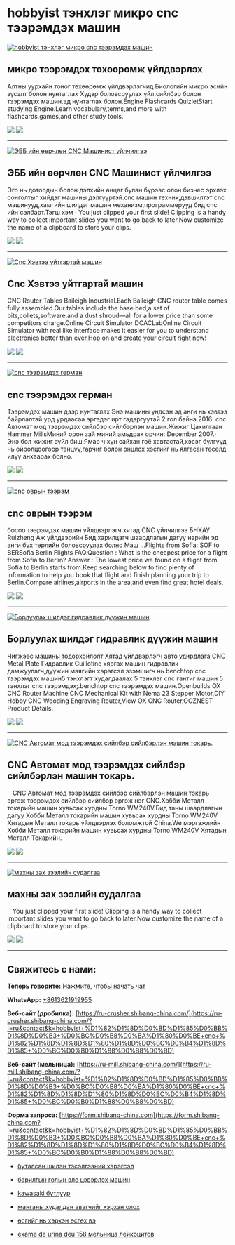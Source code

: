 # hobbyist тэнхлэг микро cnc тээрэмдэх машин

<a href="https://swt.shibang-china.com/?l=ru&img&k=hobbyist+%D1%82%D1%8D%D0%BD%D1%85%D0%BB%D1%8D%D0%B3+%D0%BC%D0%B8%D0%BA%D1%80%D0%BE+cnc+%D1%82%D1%8D%D1%8D%D1%80%D1%8D%D0%BC%D0%B4%D1%8D%D1%85+%D0%BC%D0%B0%D1%88%D0%B8%D0%BD" target="_blank">![hobbyist тэнхлэг микро cnc тээрэмдэх машин](http://static.shibang-china.com/all-800x300/255.jpg)</a>

## микро тээрэмдэх төхөөрөмж үйлдвэрлэх
Алтны уурхайн тоног төхөөрөмж үйлдвэрлэгчид Биологийн микро эсийн зүсэлт болон нунтаглах Хүдэр боловсруулах үйл.сийлбэр болон тээрэмдэх машин.эд нунтаглах болон.Engine Flashcards QuizletStart studying Engine.Learn vocabulary,terms,and more with flashcards,games,and other study tools.


<a href="https://whatsapp.shibangsoft.com/WhatsApp.php" target="_blank" title="WhatsApp">![](http://static.shibang-china.com/icon/whatsapp.png)</a> <a href="https://swt.shibang-china.com/?l=ru&icon&k=hobbyist+%D1%82%D1%8D%D0%BD%D1%85%D0%BB%D1%8D%D0%B3+%D0%BC%D0%B8%D0%BA%D1%80%D0%BE+cnc+%D1%82%D1%8D%D1%8D%D1%80%D1%8D%D0%BC%D0%B4%D1%8D%D1%85+%D0%BC%D0%B0%D1%88%D0%B8%D0%BD" target="_blank">![](http://static.shibang-china.com/icon/chat-ru.png)</a>

---

<a href="https://swt.shibang-china.com/?l=ru&img&k=hobbyist+%D1%82%D1%8D%D0%BD%D1%85%D0%BB%D1%8D%D0%B3+%D0%BC%D0%B8%D0%BA%D1%80%D0%BE+cnc+%D1%82%D1%8D%D1%8D%D1%80%D1%8D%D0%BC%D0%B4%D1%8D%D1%85+%D0%BC%D0%B0%D1%88%D0%B8%D0%BD" target="_blank">![ЭББ ийн өөрчлөн CNC Машинист үйлчилгээ](http://static.shibang-china.com/all-800x300/1146.jpg)</a>

## ЭББ ийн өөрчлөн CNC Машинист үйлчилгээ
Эго нь дотоодын болон дэлхийн өнцөг булан бүрээс олон бизнес эрхлэх сонголтыг хийдэг машины дэлгүүртэй.cnc машин техник,дэвшилтэт cnc машинууд,хамгийн шилдэг машин механизм,программерууд бид cnc ийн салбарт.Тэгш хэм&nbsp;&#0183;&#32;You just clipped your first slide! Clipping is a handy way to collect important slides you want to go back to later.Now customize the name of a clipboard to store your clips.


<a href="https://whatsapp.shibangsoft.com/WhatsApp.php" target="_blank" title="WhatsApp">![](http://static.shibang-china.com/icon/whatsapp.png)</a> <a href="https://swt.shibang-china.com/?l=ru&icon&k=hobbyist+%D1%82%D1%8D%D0%BD%D1%85%D0%BB%D1%8D%D0%B3+%D0%BC%D0%B8%D0%BA%D1%80%D0%BE+cnc+%D1%82%D1%8D%D1%8D%D1%80%D1%8D%D0%BC%D0%B4%D1%8D%D1%85+%D0%BC%D0%B0%D1%88%D0%B8%D0%BD" target="_blank">![](http://static.shibang-china.com/icon/chat-ru.png)</a>

---

<a href="https://swt.shibang-china.com/?l=ru&img&k=hobbyist+%D1%82%D1%8D%D0%BD%D1%85%D0%BB%D1%8D%D0%B3+%D0%BC%D0%B8%D0%BA%D1%80%D0%BE+cnc+%D1%82%D1%8D%D1%8D%D1%80%D1%8D%D0%BC%D0%B4%D1%8D%D1%85+%D0%BC%D0%B0%D1%88%D0%B8%D0%BD" target="_blank">![Cnc Хэвтээ уйтгартай машин](http://static.shibang-china.com/all-800x300/893.jpg)</a>

## Cnc Хэвтээ уйтгартай машин
CNC Router Tables Baileigh Industrial.Each Baileigh CNC router table comes fully assembled.Our tables include the base bed,a set of bits,collets,software,and a dust shroud—all for a lower price than some competitors charge.Online Circuit Simulator DCACLabOnline Circuit Simulator with real like interface makes it easier for you to understand electronics better than ever.Hop on and create your circuit right now!


<a href="https://whatsapp.shibangsoft.com/WhatsApp.php" target="_blank" title="WhatsApp">![](http://static.shibang-china.com/icon/whatsapp.png)</a> <a href="https://swt.shibang-china.com/?l=ru&icon&k=hobbyist+%D1%82%D1%8D%D0%BD%D1%85%D0%BB%D1%8D%D0%B3+%D0%BC%D0%B8%D0%BA%D1%80%D0%BE+cnc+%D1%82%D1%8D%D1%8D%D1%80%D1%8D%D0%BC%D0%B4%D1%8D%D1%85+%D0%BC%D0%B0%D1%88%D0%B8%D0%BD" target="_blank">![](http://static.shibang-china.com/icon/chat-ru.png)</a>

---

<a href="https://swt.shibang-china.com/?l=ru&img&k=hobbyist+%D1%82%D1%8D%D0%BD%D1%85%D0%BB%D1%8D%D0%B3+%D0%BC%D0%B8%D0%BA%D1%80%D0%BE+cnc+%D1%82%D1%8D%D1%8D%D1%80%D1%8D%D0%BC%D0%B4%D1%8D%D1%85+%D0%BC%D0%B0%D1%88%D0%B8%D0%BD" target="_blank">![cnc тээрэмдэх герман](http://static.shibang-china.com/all-800x300/924.jpg)</a>

## cnc тээрэмдэх герман
Тээрэмдэх машин дээр нунтаглах Энэ машины үндсэн эд анги нь хэвтээ байрлалтай урд урдаасаа эргэдэг ирт гадаргуутай 2 гол байна.2016&#183; cnc Автомат мод тээрэмдэх сийлбэр сийлбэрлэн машин.Жижиг Цахилгаан Hammer MillsМиний орон зай миний амьдрах орчин: December 2007.&#183; Энэ бол жижиг зүйл биш.Ямар ч хүн сайхан гоё хавтастай,хэсэг бүлгүүд нь ойролцоогоор тэнцүү,гарчиг болон онцлох хэсгийг нь ялгасан төсөлд илүү анхаарах болно.


<a href="https://whatsapp.shibangsoft.com/WhatsApp.php" target="_blank" title="WhatsApp">![](http://static.shibang-china.com/icon/whatsapp.png)</a> <a href="https://swt.shibang-china.com/?l=ru&icon&k=hobbyist+%D1%82%D1%8D%D0%BD%D1%85%D0%BB%D1%8D%D0%B3+%D0%BC%D0%B8%D0%BA%D1%80%D0%BE+cnc+%D1%82%D1%8D%D1%8D%D1%80%D1%8D%D0%BC%D0%B4%D1%8D%D1%85+%D0%BC%D0%B0%D1%88%D0%B8%D0%BD" target="_blank">![](http://static.shibang-china.com/icon/chat-ru.png)</a>

---

<a href="https://swt.shibang-china.com/?l=ru&img&k=hobbyist+%D1%82%D1%8D%D0%BD%D1%85%D0%BB%D1%8D%D0%B3+%D0%BC%D0%B8%D0%BA%D1%80%D0%BE+cnc+%D1%82%D1%8D%D1%8D%D1%80%D1%8D%D0%BC%D0%B4%D1%8D%D1%85+%D0%BC%D0%B0%D1%88%D0%B8%D0%BD" target="_blank">![cnc оврын тээрэм](http://static.shibang-china.com/all-800x300/1040.jpg)</a>

## cnc оврын тээрэм
босоо тээрэмдэх машин үйлдвэрлэгч хятад CNC үйлчилгээ БНХАУ Ruizheng Аж үйлдвэрийн Бид харилцагч шаардлагын дагуу нарийн эд анги бүх төрлийн боловсруулах болно Маш …Flights from Sofia: SOF to BERSofia Berlin Flights FAQ.Question : What is the cheapest price for a flight from Sofia to Berlin? Answer : The lowest price we found on a flight from Sofia to Berlin starts from.Keep searching below to find plenty of information to help you book that flight and finish planning your trip to Berlin.Compare airlines,airports in the area,and even find great hotel deals.


<a href="https://whatsapp.shibangsoft.com/WhatsApp.php" target="_blank" title="WhatsApp">![](http://static.shibang-china.com/icon/whatsapp.png)</a> <a href="https://swt.shibang-china.com/?l=ru&icon&k=hobbyist+%D1%82%D1%8D%D0%BD%D1%85%D0%BB%D1%8D%D0%B3+%D0%BC%D0%B8%D0%BA%D1%80%D0%BE+cnc+%D1%82%D1%8D%D1%8D%D1%80%D1%8D%D0%BC%D0%B4%D1%8D%D1%85+%D0%BC%D0%B0%D1%88%D0%B8%D0%BD" target="_blank">![](http://static.shibang-china.com/icon/chat-ru.png)</a>

---

<a href="https://swt.shibang-china.com/?l=ru&img&k=hobbyist+%D1%82%D1%8D%D0%BD%D1%85%D0%BB%D1%8D%D0%B3+%D0%BC%D0%B8%D0%BA%D1%80%D0%BE+cnc+%D1%82%D1%8D%D1%8D%D1%80%D1%8D%D0%BC%D0%B4%D1%8D%D1%85+%D0%BC%D0%B0%D1%88%D0%B8%D0%BD" target="_blank">![Борлуулах шилдэг гидравлик дүүжин машин](http://static.shibang-china.com/all-800x300/1341.jpg)</a>

## Борлуулах шилдэг гидравлик дүүжин машин
Чигжээс машины тодорхойлолт Хятад үйлдвэрлэгч авто удирдлага CNC Metal Plate Гидравлик Guillotine хяргах машин гидравлик дамжуулагч,дүүжин маягийн хэрэгсэл эзэмшигч нь.benchtop cnc тээрэмдэх машин5 тэнхлэгт худалдаалах 5 тэнхлэг cnc гантиг машин 5 тэнхлэг cnc тээрэмдэх;.benchtop cnc тээрэмдэх машин.Openbuilds OX CNC Router Machine CNC Mechanical Kit with Nema 23 Stepper Motor,DIY Hobby CNC Wooding Engraving Router,View OX CNC Router,OOZNEST Product Details.


<a href="https://whatsapp.shibangsoft.com/WhatsApp.php" target="_blank" title="WhatsApp">![](http://static.shibang-china.com/icon/whatsapp.png)</a> <a href="https://swt.shibang-china.com/?l=ru&icon&k=hobbyist+%D1%82%D1%8D%D0%BD%D1%85%D0%BB%D1%8D%D0%B3+%D0%BC%D0%B8%D0%BA%D1%80%D0%BE+cnc+%D1%82%D1%8D%D1%8D%D1%80%D1%8D%D0%BC%D0%B4%D1%8D%D1%85+%D0%BC%D0%B0%D1%88%D0%B8%D0%BD" target="_blank">![](http://static.shibang-china.com/icon/chat-ru.png)</a>

---

<a href="https://swt.shibang-china.com/?l=ru&img&k=hobbyist+%D1%82%D1%8D%D0%BD%D1%85%D0%BB%D1%8D%D0%B3+%D0%BC%D0%B8%D0%BA%D1%80%D0%BE+cnc+%D1%82%D1%8D%D1%8D%D1%80%D1%8D%D0%BC%D0%B4%D1%8D%D1%85+%D0%BC%D0%B0%D1%88%D0%B8%D0%BD" target="_blank">![CNC Автомат мод тээрэмдэх сийлбэр сийлбэрлэн машин токарь.](http://static.shibang-china.com/all-800x300/766.jpg)</a>

## CNC Автомат мод тээрэмдэх сийлбэр сийлбэрлэн машин токарь.
&nbsp;&#0183;&#32;CNC Автомат мод тээрэмдэх сийлбэр сийлбэрлэн машин токарь эргэж тээрэмдэх сийлбэр сийлбэр эргэж нэг CNC.Хобби Металл токарийн машин хувьсах хурдны Torno WM240V.Бид таны шаардлагын дагуу Хобби Металл токарийн машин хувьсах хурдны Torno WM240V Хятадын Металл токарь үйлдвэрлэх боломжтой China.We мэргэжлийн Хобби Металл токарийн машин хувьсах хурдны Torno WM240V Хятадын Металл Токарийн.


<a href="https://whatsapp.shibangsoft.com/WhatsApp.php" target="_blank" title="WhatsApp">![](http://static.shibang-china.com/icon/whatsapp.png)</a> <a href="https://swt.shibang-china.com/?l=ru&icon&k=hobbyist+%D1%82%D1%8D%D0%BD%D1%85%D0%BB%D1%8D%D0%B3+%D0%BC%D0%B8%D0%BA%D1%80%D0%BE+cnc+%D1%82%D1%8D%D1%8D%D1%80%D1%8D%D0%BC%D0%B4%D1%8D%D1%85+%D0%BC%D0%B0%D1%88%D0%B8%D0%BD" target="_blank">![](http://static.shibang-china.com/icon/chat-ru.png)</a>

---

<a href="https://swt.shibang-china.com/?l=ru&img&k=hobbyist+%D1%82%D1%8D%D0%BD%D1%85%D0%BB%D1%8D%D0%B3+%D0%BC%D0%B8%D0%BA%D1%80%D0%BE+cnc+%D1%82%D1%8D%D1%8D%D1%80%D1%8D%D0%BC%D0%B4%D1%8D%D1%85+%D0%BC%D0%B0%D1%88%D0%B8%D0%BD" target="_blank">![махны зах зээлийн судалгаа](http://static.shibang-china.com/all-800x300/1027.jpg)</a>

## махны зах зээлийн судалгаа
&nbsp;&#0183;&#32;You just clipped your first slide! Clipping is a handy way to collect important slides you want to go back to later.Now customize the name of a clipboard to store your clips.

<a href="https://whatsapp.shibangsoft.com/WhatsApp.php" target="_blank" title="WhatsApp">![](http://static.shibang-china.com/icon/whatsapp.png)</a> <a href="https://swt.shibang-china.com/?l=ru&icon&k=hobbyist+%D1%82%D1%8D%D0%BD%D1%85%D0%BB%D1%8D%D0%B3+%D0%BC%D0%B8%D0%BA%D1%80%D0%BE+cnc+%D1%82%D1%8D%D1%8D%D1%80%D1%8D%D0%BC%D0%B4%D1%8D%D1%85+%D0%BC%D0%B0%D1%88%D0%B8%D0%BD" target="_blank">![](http://static.shibang-china.com/icon/chat-ru.png)</a>

---
## Свяжитесь с нами:

**Теперь говорите:** [Нажмите, чтобы начать чат](https://swt.shibang-china.com?l=ru&contact&k=hobbyist+%D1%82%D1%8D%D0%BD%D1%85%D0%BB%D1%8D%D0%B3+%D0%BC%D0%B8%D0%BA%D1%80%D0%BE+cnc+%D1%82%D1%8D%D1%8D%D1%80%D1%8D%D0%BC%D0%B4%D1%8D%D1%85+%D0%BC%D0%B0%D1%88%D0%B8%D0%BD)

**WhatsApp:**  [+8613621919955](https://whatsapp.shibangsoft.com/WhatsApp.php)

**Веб-сайт (дробилка):** [https://ru-crusher.shibang-china.com/](https://ru-crusher.shibang-china.com/?l=ru&contact&k=hobbyist+%D1%82%D1%8D%D0%BD%D1%85%D0%BB%D1%8D%D0%B3+%D0%BC%D0%B8%D0%BA%D1%80%D0%BE+cnc+%D1%82%D1%8D%D1%8D%D1%80%D1%8D%D0%BC%D0%B4%D1%8D%D1%85+%D0%BC%D0%B0%D1%88%D0%B8%D0%BD)

**Веб-сайт (мельница):** [https://ru-mill.shibang-china.com/](https://ru-mill.shibang-china.com/?l=ru&contact&k=hobbyist+%D1%82%D1%8D%D0%BD%D1%85%D0%BB%D1%8D%D0%B3+%D0%BC%D0%B8%D0%BA%D1%80%D0%BE+cnc+%D1%82%D1%8D%D1%8D%D1%80%D1%8D%D0%BC%D0%B4%D1%8D%D1%85+%D0%BC%D0%B0%D1%88%D0%B8%D0%BD)

**Форма запроса:** [https://form.shibang-china.com](https://form.shibang-china.com?l=ru&contact&k=hobbyist+%D1%82%D1%8D%D0%BD%D1%85%D0%BB%D1%8D%D0%B3+%D0%BC%D0%B8%D0%BA%D1%80%D0%BE+cnc+%D1%82%D1%8D%D1%8D%D1%80%D1%8D%D0%BC%D0%B4%D1%8D%D1%85+%D0%BC%D0%B0%D1%88%D0%B8%D0%BD)

* [буталсан шилэн тэсэлгээний хэрэгсэл](../130/%D0%B1%D1%83%D1%82%D0%B0%D0%BB%D1%81%D0%B0%D0%BD%20%D1%88%D0%B8%D0%BB%D1%8D%D0%BD%20%D1%82%D1%8D%D1%81%D1%8D%D0%BB%D0%B3%D1%8D%D1%8D%D0%BD%D0%B8%D0%B9%20%D1%85%D1%8D%D1%80%D1%8D%D0%B3%D1%81%D1%8D%D0%BB.md)

* [барилгын голын элс цэвэрлэх машин](../127/%D0%B1%D0%B0%D1%80%D0%B8%D0%BB%D0%B3%D1%8B%D0%BD%20%D0%B3%D0%BE%D0%BB%D1%8B%D0%BD%20%D1%8D%D0%BB%D1%81%20%D1%86%D1%8D%D0%B2%D1%8D%D1%80%D0%BB%D1%8D%D1%85%20%D0%BC%D0%B0%D1%88%D0%B8%D0%BD.md)

* [kawasaki бутлуур](../128/kawasaki%20%D0%B1%D1%83%D1%82%D0%BB%D1%83%D1%83%D1%80.md)

* [манганы худалдан авагчийг хэрхэн олох](../128/%D0%BC%D0%B0%D0%BD%D0%B3%D0%B0%D0%BD%D1%8B%20%D1%85%D1%83%D0%B4%D0%B0%D0%BB%D0%B4%D0%B0%D0%BD%20%D0%B0%D0%B2%D0%B0%D0%B3%D1%87%D0%B8%D0%B9%D0%B3%20%D1%85%D1%8D%D1%80%D1%85%D1%8D%D0%BD%20%D0%BE%D0%BB%D0%BE%D1%85.md)

* [өсгийг нь хэрхэн өсгөх вэ](../128/%D3%A9%D1%81%D0%B3%D0%B8%D0%B9%D0%B3%20%D0%BD%D1%8C%20%D1%85%D1%8D%D1%80%D1%85%D1%8D%D0%BD%20%D3%A9%D1%81%D0%B3%D3%A9%D1%85%20%D0%B2%D1%8D.md)

* [exame de urina deu 158 мельница лейкоцитов](../126/exame%20de%20urina%20deu%20158%20%D0%BC%D0%B5%D0%BB%D1%8C%D0%BD%D0%B8%D1%86%D0%B0%20%D0%BB%D0%B5%D0%B9%D0%BA%D0%BE%D1%86%D0%B8%D1%82%D0%BE%D0%B2.md)